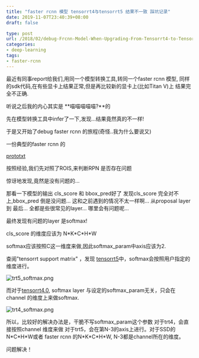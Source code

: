 ```yaml
---
title: "faster rcnn 模型 tensorrt4与tensorrt5 结果不一致 踩坑记录"
date: 2019-11-07T23:40:39+08:00
draft: false

type: post
url: /2018/02/debug-Frcnn-Model-When-Upgrading-From-Tensorrt4-to-Tensorrt5/
categories:
- deep-learning
tags:
- faster-rcnn
---
```


最近有同事report给我们,用同一个模型转换工具,转同一个faster rcnn 模型, 同样的sdk代码,在有些显卡上结果正常,但是再比较新的显卡上(比如Titan V)上 结果完全不正确.

听说之后我的内心其实是 **喵喵喵喵喵?**的

先在模型转换工具中infer了一下,发现...结果竟然真的不一样!

于是又开始了debug faster rcnn 的旅程(奇怪..我为什么要说又)


一份典型的faster rcnn 的

[prototxt](https://github.com/rbgirshick/py-faster-rcnn/blob/master/models/coco/VGG16/faster_rcnn_end2end/test.prototxt)

按照经验,我们先对照了ROIS,来判断RPN 是否存在问题

惊讶地发现,竟然是没有问题的...

那看一下模型的输出 cls_score 和 bbox_pred好了
发现cls_score 完全对不上,bbox_pred 倒是没问题...
这和之前遇到的情况不太一样啊... 从proposal layer 到 最后...
全都是些很常见的layer... 哪里会有问题呢...

最终发现有问题的layer 是softmax!

cls_score 的维度应该为 N\*K\*C\*H\*W

softmax应该按照C这一维度来做,因此softmax_param中axis应该为2.

查阅"tensorrt support matrix" ，发现 [tensorrt5](https://docs.nvidia.com/deeplearning/sdk/tensorrt-developer-guide/index.html#softmax-layer)中，softmax会按照用户指定的维度进行。

![trt5_softmax.png](https://i.loli.net/2019/11/13/3nVKSDOAPB9Hfjm.png)

而对于[tensorrt4.0](https://docs.nvidia.com/deeplearning/sdk/tensorrt-archived/tensorrt_401/tensorrt-developer-guide/index.html), softmax layer 与设定的softmax_param无关，只会在channel 的维度上来做softmax.

![trt4_softmax.png](https://i.loli.net/2019/11/13/PnN75eUTCjhcEKo.png)


所以，比较好的解决办法是，干脆不写softmax_param这个参数
对于trt4，会直接按照channel 维度来做
对于trt5，会在第N-3的axis上进行。对于SSD的 N\*C\*H\*W或者 faster rcnn 的N\*K\*C\*H\*W, N-3都是channel所在的维度。

问题解决！ 



